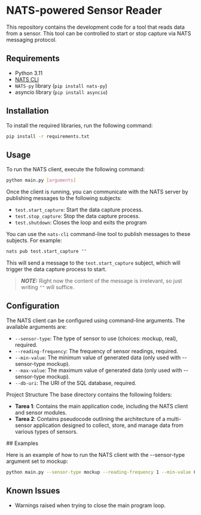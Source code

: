 # NATS-powered Sensor Reader

This repository contains the development code for a tool that reads data from a sensor. This tool can be controlled to start or stop capture via NATS messaging protocol.

## Requirements

* Python 3.11
* [NATS CLI](https://github.com/nats-io/natscli?tab=readme-ov-file#installation) 
* `NATS-py` library (`pip install nats-py`)
* asyncio library (`pip install asyncio`)

## Installation

To install the required libraries, run the following command:

```bash
pip install -r requirements.txt
```

## Usage

To run the NATS client, execute the following command:

```bash
python main.py [arguments]
```

Once the client is running, you can communicate with the NATS server by publishing messages to the following subjects:

* `test.start_capture`: Start the data capture process.
* `test.stop_capture`: Stop the data capture process.
* `test.shutdown`: Closes the loop and exits the program

You can use the `nats-cli` command-line tool to publish messages to these subjects. For example:

```bash
nats pub test.start_capture ""
```
This will send a message to the `test.start_capture` subject, which will trigger the data capture process to start.
> **_NOTE:_**  Right now the content of the message is irrelevant, so just writing `""` will suffice.


## Configuration

The NATS client can be configured using command-line arguments. The available arguments are:

* `--sensor-type`: The type of sensor to use (choices: mockup, real), required.
* `--reading-frequency`: The frequency of sensor readings, required.
* `--min-value`: The minimum value of generated data (only used with --sensor-type mockup).
* `--max-value`: The maximum value of generated data (only used with --sensor-type mockup).
* `--db-uri`: The URI of the SQL database, required.

Project Structure
The base directory contains the following folders:

- **Tarea 1**: Contains the main application code, including the NATS client and sensor modules.
- **Tarea 2**: Contains pseudocode outlining the architecture of a multi-sensor application designed to collect, store, and manage data from various types of sensors.

## Examples

Here is an example of how to run the NATS client with the --sensor-type argument set to mockup:

```bash
python main.py --sensor-type mockup --reading-frequency 1 --min-value 0 --max-value 100 --db-uri infrared_data.db
```

## Known Issues

* Warnings raised when trying to close the main program loop.